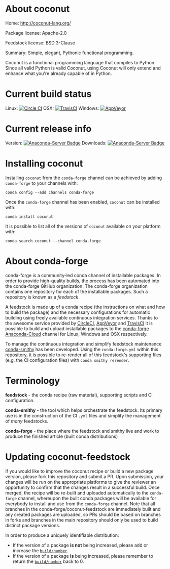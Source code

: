 About coconut
=============

Home: http://coconut-lang.org/

Package license: Apache-2.0

Feedstock license: BSD 3-Clause

Summary: Simple, elegant, Pythonic functional programming.

Coconut is a functional programming language that compiles to Python. Since all valid Python is valid Coconut, using Coconut will only extend and enhance what you're already capable of in Python.


Current build status
====================

Linux: [![Circle CI](https://circleci.com/gh/conda-forge/coconut-feedstock.svg?style=shield)](https://circleci.com/gh/conda-forge/coconut-feedstock)
OSX: [![TravisCI](https://travis-ci.org/conda-forge/coconut-feedstock.svg?branch=master)](https://travis-ci.org/conda-forge/coconut-feedstock)
Windows: [![AppVeyor](https://ci.appveyor.com/api/projects/status/github/conda-forge/coconut-feedstock?svg=True)](https://ci.appveyor.com/project/conda-forge/coconut-feedstock/branch/master)

Current release info
====================
Version: [![Anaconda-Server Badge](https://anaconda.org/conda-forge/coconut/badges/version.svg)](https://anaconda.org/conda-forge/coconut)
Downloads: [![Anaconda-Server Badge](https://anaconda.org/conda-forge/coconut/badges/downloads.svg)](https://anaconda.org/conda-forge/coconut)

Installing coconut
==================

Installing `coconut` from the `conda-forge` channel can be achieved by adding `conda-forge` to your channels with:

```
conda config --add channels conda-forge
```

Once the `conda-forge` channel has been enabled, `coconut` can be installed with:

```
conda install coconut
```

It is possible to list all of the versions of `coconut` available on your platform with:

```
conda search coconut --channel conda-forge
```


About conda-forge
=================

conda-forge is a community-led conda channel of installable packages.
In order to provide high-quality builds, the process has been automated into the
conda-forge GitHub organization. The conda-forge organization contains one repository
for each of the installable packages. Such a repository is known as a *feedstock*.

A feedstock is made up of a conda recipe (the instructions on what and how to build
the package) and the necessary configurations for automatic building using freely
available continuous integration services. Thanks to the awesome service provided by
[CircleCI](https://circleci.com/), [AppVeyor](http://www.appveyor.com/)
and [TravisCI](https://travis-ci.org/) it is possible to build and upload installable
packages to the [conda-forge](https://anaconda.org/conda-forge)
[Anaconda-Cloud](http://docs.anaconda.org/) channel for Linux, Windows and OSX respectively.

To manage the continuous integration and simplify feedstock maintenance
[conda-smithy](http://github.com/conda-forge/conda-smithy) has been developed.
Using the ``conda-forge.yml`` within this repository, it is possible to re-render all of
this feedstock's supporting files (e.g. the CI configuration files) with ``conda smithy rerender``.


Terminology
===========

**feedstock** - the conda recipe (raw material), supporting scripts and CI configuration.

**conda-smithy** - the tool which helps orchestrate the feedstock.
                   Its primary use is in the construction of the CI ``.yml`` files
                   and simplify the management of *many* feedstocks.

**conda-forge** - the place where the feedstock and smithy live and work to
                  produce the finished article (built conda distributions)


Updating coconut-feedstock
==========================

If you would like to improve the coconut recipe or build a new
package version, please fork this repository and submit a PR. Upon submission,
your changes will be run on the appropriate platforms to give the reviewer an
opportunity to confirm that the changes result in a successful build. Once
merged, the recipe will be re-built and uploaded automatically to the
`conda-forge` channel, whereupon the built conda packages will be available for
everybody to install and use from the `conda-forge` channel.
Note that all branches in the conda-forge/coconut-feedstock are
immediately built and any created packages are uploaded, so PRs should be based
on branches in forks and branches in the main repository should only be used to
build distinct package versions.

In order to produce a uniquely identifiable distribution:
 * If the version of a package **is not** being increased, please add or increase
   the [``build/number``](http://conda.pydata.org/docs/building/meta-yaml.html#build-number-and-string).
 * If the version of a package **is** being increased, please remember to return
   the [``build/number``](http://conda.pydata.org/docs/building/meta-yaml.html#build-number-and-string)
   back to 0.
